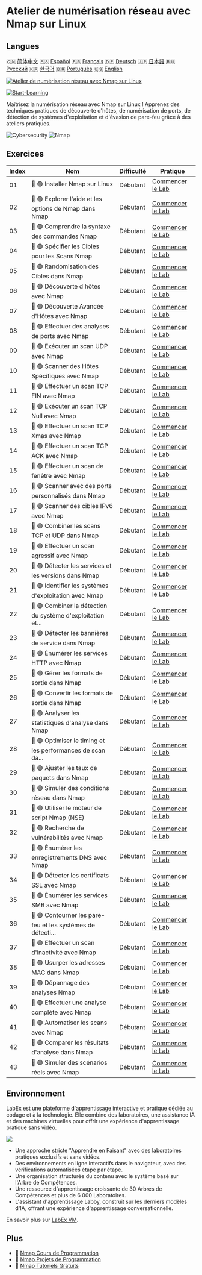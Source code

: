 # Atelier de numérisation réseau avec Nmap sur Linux

## Langues

🇨🇳 [简体中文](README_zh.md) 🇪🇸 [Español](README_es.md) 🇫🇷 [Français](README_fr.md) 🇩🇪 [Deutsch](README_de.md) 🇯🇵 [日本語](README_ja.md) 🇷🇺 [Русский](README_ru.md) 🇰🇷 [한국어](README_ko.md) 🇧🇷 [Português](README_pt.md) 🇺🇸 [English](README.md) 

[![Atelier de numérisation réseau avec Nmap sur Linux](https://cover-creator.labex.io/hands-on-network-scanning-with-nmap-on-linux.png?lang=fr)](https://labex.io/fr/courses/hands-on-network-scanning-with-nmap-on-linux)

[![Start-Learning](https://img.shields.io/badge/Start-Learning-whitesmoke?style=for-the-badge)](https://labex.io/fr/courses/hands-on-network-scanning-with-nmap-on-linux)

Maîtrisez la numérisation réseau avec Nmap sur Linux ! Apprenez des techniques pratiques de découverte d'hôtes, de numérisation de ports, de détection de systèmes d'exploitation et d'évasion de pare-feu grâce à des ateliers pratiques.

![Cybersecurity](https://img.shields.io/badge/Cybersecurity-whitesmoke?style=for-the-badge&logo=cybersecurity)
![Nmap](https://img.shields.io/badge/Nmap-whitesmoke?style=for-the-badge&logo=nmap)


## Exercices

|   Index | Nom                                                         | Difficulté   | Pratique                                                                                                                              |
|---------|-------------------------------------------------------------|--------------|---------------------------------------------------------------------------------------------------------------------------------------|
|      01 | 📖 🟢 Installer Nmap sur Linux                              | Débutant     | <a target='_blank' href='https://labex.io/fr/tutorials/nmap-install-nmap-on-linux-530181'>Commencer le Lab</a>                        |
|      02 | 📖 🟢 Explorer l'aide et les options de Nmap dans Nmap      | Débutant     | <a target='_blank' href='https://labex.io/fr/tutorials/nmap-explore-nmap-help-and-options-in-nmap-547101'>Commencer le Lab</a>        |
|      03 | 📖 🟢 Comprendre la syntaxe des commandes Nmap              | Débutant     | <a target='_blank' href='https://labex.io/fr/tutorials/nmap-understand-nmap-command-syntax-530159'>Commencer le Lab</a>               |
|      04 | 📖 🟢 Spécifier les Cibles pour les Scans Nmap              | Débutant     | <a target='_blank' href='https://labex.io/fr/tutorials/nmap-specify-targets-for-scanning-in-nmap-530185'>Commencer le Lab</a>         |
|      05 | 📖 🟢 Randomisation des Cibles dans Nmap                    | Débutant     | <a target='_blank' href='https://labex.io/fr/tutorials/nmap-randomize-targets-in-nmap-547108'>Commencer le Lab</a>                    |
|      06 | 📖 🟢 Découverte d'hôtes avec Nmap                          | Débutant     | <a target='_blank' href='https://labex.io/fr/tutorials/nmap-perform-host-discovery-with-nmap-530184'>Commencer le Lab</a>             |
|      07 | 📖 🟢 Découverte Avancée d'Hôtes avec Nmap                  | Débutant     | <a target='_blank' href='https://labex.io/fr/tutorials/nmap-perform-advanced-host-discovery-in-nmap-547102'>Commencer le Lab</a>      |
|      08 | 📖 🟢 Effectuer des analyses de ports avec Nmap             | Débutant     | <a target='_blank' href='https://labex.io/fr/tutorials/nmap-conduct-port-scanning-with-nmap-530176'>Commencer le Lab</a>              |
|      09 | 📖 🟢 Exécuter un scan UDP avec Nmap                        | Débutant     | <a target='_blank' href='https://labex.io/fr/tutorials/nmap-execute-udp-scanning-with-nmap-530179'>Commencer le Lab</a>               |
|      10 | 📖 🟢 Scanner des Hôtes Spécifiques avec Nmap               | Débutant     | <a target='_blank' href='https://labex.io/fr/tutorials/nmap-scan-specific-hosts-in-nmap-547111'>Commencer le Lab</a>                  |
|      11 | 📖 🟢 Effectuer un scan TCP FIN avec Nmap                   | Débutant     | <a target='_blank' href='https://labex.io/fr/tutorials/nmap-conduct-tcp-fin-scanning-in-nmap-547093'>Commencer le Lab</a>             |
|      12 | 📖 🟢 Exécuter un scan TCP Null avec Nmap                   | Débutant     | <a target='_blank' href='https://labex.io/fr/tutorials/nmap-execute-tcp-null-scanning-in-nmap-547100'>Commencer le Lab</a>            |
|      13 | 📖 🟢 Effectuer un scan TCP Xmas avec Nmap                  | Débutant     | <a target='_blank' href='https://labex.io/fr/tutorials/nmap-perform-tcp-xmas-scanning-in-nmap-547106'>Commencer le Lab</a>            |
|      14 | 📖 🟢 Effectuer un scan TCP ACK avec Nmap                   | Débutant     | <a target='_blank' href='https://labex.io/fr/tutorials/nmap-conduct-tcp-ack-scanning-in-nmap-547092'>Commencer le Lab</a>             |
|      15 | 📖 🟢 Effectuer un scan de fenêtre avec Nmap                | Débutant     | <a target='_blank' href='https://labex.io/fr/tutorials/nmap-perform-window-scanning-in-nmap-547107'>Commencer le Lab</a>              |
|      16 | 📖 🟢 Scanner avec des ports personnalisés dans Nmap        | Débutant     | <a target='_blank' href='https://labex.io/fr/tutorials/nmap-scan-with-custom-ports-in-nmap-547112'>Commencer le Lab</a>               |
|      17 | 📖 🟢 Scanner des cibles IPv6 avec Nmap                     | Débutant     | <a target='_blank' href='https://labex.io/fr/tutorials/nmap-scan-ipv6-targets-in-nmap-547110'>Commencer le Lab</a>                    |
|      18 | 📖 🟢 Combiner les scans TCP et UDP dans Nmap               | Débutant     | <a target='_blank' href='https://labex.io/fr/tutorials/nmap-combine-tcp-and-udp-scanning-in-nmap-547090'>Commencer le Lab</a>         |
|      19 | 📖 🟢 Effectuer un scan agressif avec Nmap                  | Débutant     | <a target='_blank' href='https://labex.io/fr/tutorials/nmap-perform-aggressive-scanning-in-nmap-547103'>Commencer le Lab</a>          |
|      20 | 📖 🟢 Détecter les services et les versions dans Nmap       | Débutant     | <a target='_blank' href='https://labex.io/fr/tutorials/nmap-detect-services-and-versions-in-nmap-530177'>Commencer le Lab</a>         |
|      21 | 📖 🟢 Identifier les systèmes d'exploitation avec Nmap      | Débutant     | <a target='_blank' href='https://labex.io/fr/tutorials/nmap-identify-operating-systems-with-nmap-530180'>Commencer le Lab</a>         |
|      22 | 📖 🟢 Combiner la détection du système d'exploitation et... | Débutant     | <a target='_blank' href='https://labex.io/fr/tutorials/nmap-combine-os-and-service-detection-in-nmap-547089'>Commencer le Lab</a>     |
|      23 | 📖 🟢 Détecter les bannières de service dans Nmap           | Débutant     | <a target='_blank' href='https://labex.io/fr/tutorials/nmap-detect-service-banners-in-nmap-547095'>Commencer le Lab</a>               |
|      24 | 📖 🟢 Énumérer les services HTTP avec Nmap                  | Débutant     | <a target='_blank' href='https://labex.io/fr/tutorials/nmap-enumerate-http-services-in-nmap-547098'>Commencer le Lab</a>              |
|      25 | 📖 🟢 Gérer les formats de sortie dans Nmap                 | Débutant     | <a target='_blank' href='https://labex.io/fr/tutorials/nmap-manage-output-formats-in-nmap-530182'>Commencer le Lab</a>                |
|      26 | 📖 🟢 Convertir les formats de sortie dans Nmap             | Débutant     | <a target='_blank' href='https://labex.io/fr/tutorials/nmap-convert-output-formats-in-nmap-547094'>Commencer le Lab</a>               |
|      27 | 📖 🟢 Analyser les statistiques d'analyse dans Nmap         | Débutant     | <a target='_blank' href='https://labex.io/fr/tutorials/nmap-analyze-scan-statistics-in-nmap-547087'>Commencer le Lab</a>              |
|      28 | 📖 🟢 Optimiser le timing et les performances de scan da... | Débutant     | <a target='_blank' href='https://labex.io/fr/tutorials/nmap-optimize-scan-timing-and-performance-in-nmap-530183'>Commencer le Lab</a> |
|      29 | 📖 🟢 Ajuster les taux de paquets dans Nmap                 | Débutant     | <a target='_blank' href='https://labex.io/fr/tutorials/nmap-adjust-packet-rates-in-nmap-547086'>Commencer le Lab</a>                  |
|      30 | 📖 🟢 Simuler des conditions réseau dans Nmap               | Débutant     | <a target='_blank' href='https://labex.io/fr/tutorials/nmap-simulate-network-conditions-in-nmap-547113'>Commencer le Lab</a>          |
|      31 | 📖 🟢 Utiliser le moteur de script Nmap (NSE)               | Débutant     | <a target='_blank' href='https://labex.io/fr/tutorials/nmap-utilize-nmap-scripting-engine-530187'>Commencer le Lab</a>                |
|      32 | 📖 🟢 Recherche de vulnérabilités avec Nmap                 | Débutant     | <a target='_blank' href='https://labex.io/fr/tutorials/nmap-scan-for-vulnerabilities-in-nmap-547109'>Commencer le Lab</a>             |
|      33 | 📖 🟢 Énumérer les enregistrements DNS avec Nmap            | Débutant     | <a target='_blank' href='https://labex.io/fr/tutorials/nmap-enumerate-dns-records-in-nmap-547097'>Commencer le Lab</a>                |
|      34 | 📖 🟢 Détecter les certificats SSL avec Nmap                | Débutant     | <a target='_blank' href='https://labex.io/fr/tutorials/nmap-detect-ssl-certificates-in-nmap-547096'>Commencer le Lab</a>              |
|      35 | 📖 🟢 Énumérer les services SMB avec Nmap                   | Débutant     | <a target='_blank' href='https://labex.io/fr/tutorials/nmap-enumerate-smb-services-in-nmap-547099'>Commencer le Lab</a>               |
|      36 | 📖 🟢 Contourner les pare-feu et les systèmes de détecti... | Débutant     | <a target='_blank' href='https://labex.io/fr/tutorials/nmap-evade-firewalls-and-ids-with-nmap-530178'>Commencer le Lab</a>            |
|      37 | 📖 🟢 Effectuer un scan d'inactivité avec Nmap              | Débutant     | <a target='_blank' href='https://labex.io/fr/tutorials/nmap-perform-idle-scanning-in-nmap-547105'>Commencer le Lab</a>                |
|      38 | 📖 🟢 Usurper les adresses MAC dans Nmap                    | Débutant     | <a target='_blank' href='https://labex.io/fr/tutorials/nmap-spoof-mac-addresses-in-nmap-547116'>Commencer le Lab</a>                  |
|      39 | 📖 🟢 Dépannage des analyses Nmap                           | Débutant     | <a target='_blank' href='https://labex.io/fr/tutorials/nmap-troubleshoot-nmap-scans-547117'>Commencer le Lab</a>                      |
|      40 | 📖 🟢 Effectuer une analyse complète avec Nmap              | Débutant     | <a target='_blank' href='https://labex.io/fr/tutorials/nmap-perform-comprehensive-scanning-in-nmap-547104'>Commencer le Lab</a>       |
|      41 | 📖 🟢 Automatiser les scans avec Nmap                       | Débutant     | <a target='_blank' href='https://labex.io/fr/tutorials/nmap-automate-scans-with-nmap-547088'>Commencer le Lab</a>                     |
|      42 | 📖 🟢 Comparer les résultats d'analyse dans Nmap            | Débutant     | <a target='_blank' href='https://labex.io/fr/tutorials/nmap-compare-scan-results-in-nmap-547091'>Commencer le Lab</a>                 |
|      43 | 📖 🟢 Simuler des scénarios réels avec Nmap                 | Débutant     | <a target='_blank' href='https://labex.io/fr/tutorials/nmap-simulate-real-world-scenarios-in-nmap-547114'>Commencer le Lab</a>        |

## Environnement

LabEx est une plateforme d'apprentissage interactive et pratique dédiée au codage et à la technologie. Elle combine des laboratoires, une assistance IA et des machines virtuelles pour offrir une expérience d'apprentissage pratique sans vidéo.

![](https://tutorial-screenshot.getvm.io/images/vm-1725247253.png)

- Une approche stricte "Apprendre en Faisant" avec des laboratoires pratiques exclusifs et sans vidéos.
- Des environnements en ligne interactifs dans le navigateur, avec des vérifications automatisées étape par étape.
- Une organisation structurée du contenu avec le système basé sur l'Arbre de Compétences.
- Une ressource d'apprentissage croissante de 30 Arbres de Compétences et plus de 6 000 Laboratoires.
- L'assistant d'apprentissage Labby, construit sur les derniers modèles d'IA, offrant une expérience d'apprentissage conversationnelle.

En savoir plus sur [LabEx VM](https://support.labex.io/using-labex/virtual-machine).

## Plus

- 🔗 [Nmap Cours de Programmation](https://github.com/labex-labs/awesome-programming-courses)
- 🔗 [Nmap Projets de Programmation](https://github.com/labex-labs/awesome-programming-projects)
- 🔗 [Nmap Tutoriels Gratuits](https://github.com/labex-labs/nmap-free-tutorials)

